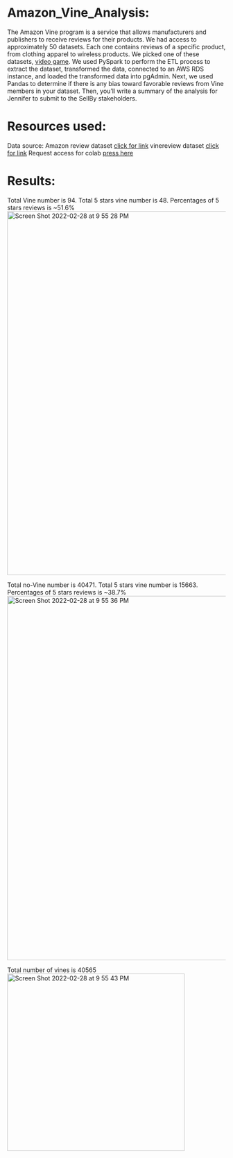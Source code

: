 # Amazon_Vine_Analysis:
The Amazon Vine program is a service that allows manufacturers and publishers to receive reviews for their products. We had access to approximately 50 datasets. Each one contains reviews of a specific product, from clothing apparel to wireless products. We picked  one of these datasets, [video game](https://s3.amazonaws.com/amazon-reviews-pds/tsv/amazon_reviews_us_Video_Games_v1_00.tsv.gz). We used PySpark to perform the ETL process to extract the dataset, transformed the data, connected to an AWS RDS instance, and loaded the transformed data into pgAdmin. Next, we used Pandas to determine if there is any bias toward favorable reviews from Vine members in your dataset. Then, you’ll write a summary of the analysis for Jennifer to submit to the SellBy stakeholders.



# Resources used:
Data source: Amazon review dataset [click for link](https://s3.amazonaws.com/amazon-reviews-pds/tsv/amazon_reviews_us_Video_Games_v1_00.tsv.gz)
             vinereview dataset [click for link](https://s3.amazonaws.com/amazon-reviews-pds/tsv/amazon_reviews_us_Video_Games_v1_00.tsv.gz)
              Request access for colab [press here](https://colab.research.google.com/drive/1zCawHjfxMX8GqfMJXr8vOLFrQWOYDuxd?usp=sharing)
              
# Results:
Total Vine number is 94.
Total 5 stars vine number is 48.
Percentages of 5 stars reviews is ~51.6%
<img width="839" alt="Screen Shot 2022-02-28 at 9 55 28 PM" src="https://user-images.githubusercontent.com/91306158/156113413-9bd3200b-6f6f-4094-a5ed-06ed1cc18d43.png">

Total no-Vine number is 40471.
Total 5 stars vine number is 15663.
Percentages of 5 stars reviews is ~38.7%
<img width="840" alt="Screen Shot 2022-02-28 at 9 55 36 PM" src="https://user-images.githubusercontent.com/91306158/156113580-53c64cb1-0529-4253-a3c1-41b825546154.png">

Total number of vines is 40565
<img width="409" alt="Screen Shot 2022-02-28 at 9 55 43 PM" src="https://user-images.githubusercontent.com/91306158/156113784-940d5b2f-01aa-4f5d-9904-27bf5a25c523.png">
